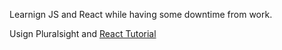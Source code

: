 Learnign JS and React while having some downtime from work.

Usign Pluralsight and [React Tutorial](https://reactjs.org/tutorial/tutorial.html)
